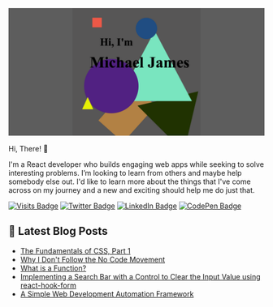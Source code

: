 ![Michael's GitHub Banner](./socialsizes.png)

Hi, There! 👋

I'm a React developer who builds engaging web apps while seeking to solve interesting problems. I’m looking to learn from others and maybe help somebody else out. I'd like to learn more about the things that I've come across on my journey and a new and exciting should help me do just that.

[![Visits Badge](https://badges.pufler.dev/visits/micrjames/micrjames)](https://github.com/micrjames)
[![Twitter Badge](https://img.shields.io/badge/Twitter-Profile-informational?style=flat&logo=twitter&logoColor=white&color=1CA2F1)](https://twitter.com/michaelrjamesjr)
[![LinkedIn Badge](https://img.shields.io/badge/LinkedIn-Profile-informational?style=flat&logo=linkedin&logoColor=white&color=0D76A8)](https://www.linkedin.com/in/michaelrjamesjr/)
[![CodePen Badge](https://img.shields.io/badge/CodePen-Profile-informational?style=flat&logo=codepen&logoColor=white&color=black)](https://codepen.io/micrjames)

## 📔 Latest Blog Posts
<!-- BLOG-POST-LIST:START -->
- [The Fundamentals of CSS, Part 1](https://michaelrjames.hashnode.dev/the-fundamentals-of-css-part-1)
- [Why I Don&#39;t Follow the No Code Movement](https://michaelrjames.hashnode.dev/why-i-dont-follow-the-no-code-movement)
- [What is a Function?](https://michaelrjames.hashnode.dev/what-is-a-function)
- [Implementing a Search Bar with a Control to Clear the Input Value using react-hook-form](https://michaelrjames.hashnode.dev/implementing-a-search-bar-with-a-control-to-clear-the-input-value-using-react-hook-form)
- [A Simple Web Development Automation Framework](https://michaelrjames.hashnode.dev/a-simple-web-development-automation-framework)
<!-- BLOG-POST-LIST:END -->

<!-- GitHub Stats -- >
## 📈 Stats
[![Anurag's GitHub stats](https://github-readme-stats.vercel.app/api?username=micrjames)](https://github.com/anuraghazra/github-readme-stats)

[![Top Langs](https://github-readme-stats.vercel.app/api/top-langs/?username=micrjames&layout=compact)](https://github.com/anuraghazra/github-readme-stats)
<!---
micrjames/micrjames is a ✨ special ✨ repository because its `README.md` (this file) appears on your GitHub profile.
You can click the Preview link to take a look at your changes.
--->

